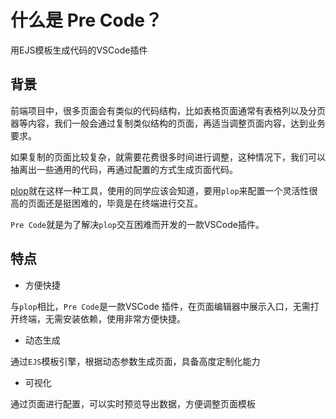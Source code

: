 # 什么是 Pre Code？

用EJS模板生成代码的VSCode插件

## 背景

前端项目中，很多页面会有类似的代码结构，比如表格页面通常有表格列以及分页器等内容，我们一般会通过复制类似结构的页面，再适当调整页面内容，达到业务要求。

如果复制的页面比较复杂，就需要花费很多时间进行调整，这种情况下，我们可以抽离出一些通用的代码，再通过配置的方式生成页面代码。

[plop](https://plopjs.com/)就在这样一种工具，使用的同学应该会知道，要用`plop`来配置一个灵活性很高的页面还是挺困难的，毕竟是在终端进行交互。


`Pre Code`就是为了解决`plop`交互困难而开发的一款VSCode插件。


## 特点

* 方便快捷
  
与`plop`相比，`Pre Code`是一款VSCode 插件，在页面编辑器中展示入口，无需打开终端，无需安装依赖，使用非常方便快捷。


* 动态生成

通过`EJS`模板引擎，根据动态参数生成页面，具备高度定制化能力

* 可视化

通过页面进行配置，可以实时预览导出数据，方便调整页面模板


